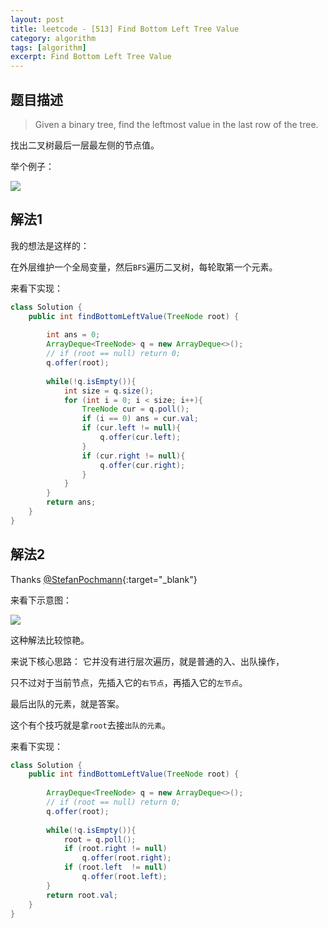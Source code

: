 ```yaml
---
layout: post
title: leetcode - [513] Find Bottom Left Tree Value
category: algorithm
tags: [algorithm]
excerpt: Find Bottom Left Tree Value
---
```


## 题目描述  

> Given a binary tree, find the leftmost value in the last row of the tree.  

找出二叉树最后一层最左侧的节点值。  

举个例子：  

![](https://yyc-images.oss-cn-beijing.aliyuncs.com/leetcode_513_demo.png)  



## 解法1  

我的想法是这样的：  

在外层维护一个全局变量，然后`BFS`遍历二叉树，每轮取第一个元素。  

来看下实现：  

``` java
class Solution {
    public int findBottomLeftValue(TreeNode root) {
        
        int ans = 0;
        ArrayDeque<TreeNode> q = new ArrayDeque<>();
        // if (root == null) return 0;
        q.offer(root);
        
        while(!q.isEmpty()){
            int size = q.size();
            for (int i = 0; i < size; i++){
                TreeNode cur = q.poll();
                if (i == 0) ans = cur.val;
                if (cur.left != null){
                    q.offer(cur.left);
                }
                if (cur.right != null){
                    q.offer(cur.right);
                }
            }
        }
        return ans;
    }
}
```


## 解法2  


Thanks [@StefanPochmann](https://leetcode.com/problems/find-bottom-left-tree-value/discuss/98779/Right-to-Left-BFS-(Python-%2B-Java)){:target="_blank"}  

来看下示意图：  

![](https://yyc-images.oss-cn-beijing.aliyuncs.com/leetcode_513_queue_right_to_left.png)  


这种解法比较惊艳。  

来说下核心思路： 它并没有进行层次遍历，就是普通的入、出队操作，  

只不过对于当前节点，先插入它的`右节点`，再插入它的`左节点`。  

最后出队的元素，就是答案。  

这个有个技巧就是拿`root`去接`出队的元素`。  

来看下实现：  

``` java
class Solution {
    public int findBottomLeftValue(TreeNode root) {
        
        ArrayDeque<TreeNode> q = new ArrayDeque<>();
        // if (root == null) return 0;
        q.offer(root);
        
        while(!q.isEmpty()){
            root = q.poll();
            if (root.right != null) 
                q.offer(root.right);
            if (root.left  != null) 
                q.offer(root.left);
        }
        return root.val;
    }
}
```



